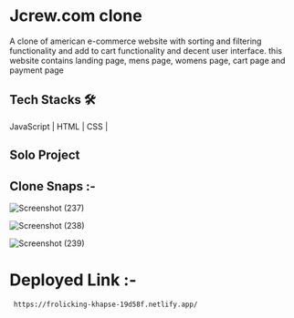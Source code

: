 # Jcrew.com clone
 A clone of american e-commerce website with sorting and filtering functionality and add to cart functionality and decent user interface.
 this website contains landing page, mens page, womens page, cart page and payment page


  ## Tech Stacks 🛠
    
   JavaScript | HTML | CSS |
    
  ## Solo Project

 
 
  
  ## Clone Snaps :-

![Screenshot (237)](https://user-images.githubusercontent.com/107528641/214023411-fa6982de-5e17-4010-81b5-55158fdac394.png)

![Screenshot (238)](https://user-images.githubusercontent.com/107528641/214023420-cbc5708a-f674-4f2a-a8d1-ce85498b4d39.png)

![Screenshot (239)](https://user-images.githubusercontent.com/107528641/214023428-aa01e8a1-a828-4b2b-8ebc-d46b8affe56c.png)

  # Deployed Link :-
     https://frolicking-khapse-19d58f.netlify.app/
